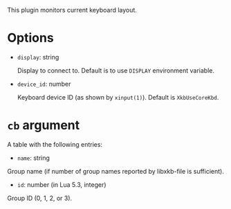 This plugin monitors current keyboard layout.

Options
===
* `display`: string

  Display to connect to. Default is to use `DISPLAY` environment variable.

* `device_id`: number

  Keyboard device ID (as shown by `xinput(1)`). Default is `XkbUseCoreKbd`.

`cb` argument
===
A table with the following entries:

  * `name`: string

  Group name (if number of group names reported by libxkb-file is sufficient).

  * `id`: number (in Lua 5.3, integer)

  Group ID (0, 1, 2, or 3).
